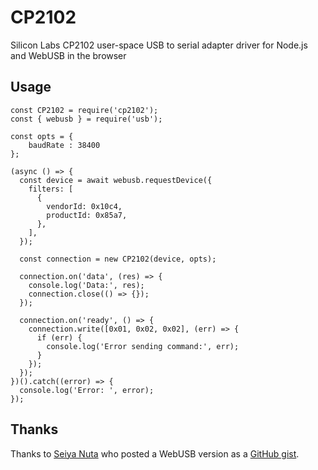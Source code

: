# CP2102

Silicon Labs CP2102 user-space USB to serial adapter driver for Node.js and WebUSB in the browser

## Usage

```
const CP2102 = require('cp2102');
const { webusb } = require('usb');

const opts = {
    baudRate : 38400
};

(async () => {
  const device = await webusb.requestDevice({
    filters: [
      {
        vendorId: 0x10c4,
        productId: 0x85a7,
      },
    ],
  });

  const connection = new CP2102(device, opts);

  connection.on('data', (res) => {
    console.log('Data:', res);
    connection.close(() => {});
  });

  connection.on('ready', () => {
    connection.write([0x01, 0x02, 0x02], (err) => {
      if (err) {
        console.log('Error sending command:', err);
      }
    });
  });
})().catch((error) => {
  console.log('Error: ', error);
});
```

## Thanks

Thanks to [Seiya Nuta](https://github.com/nuta) who posted a WebUSB version as a [GitHub gist](https://gist.github.com/nuta/2c70ba8855f50c536a51f0c5993c1e4c).
